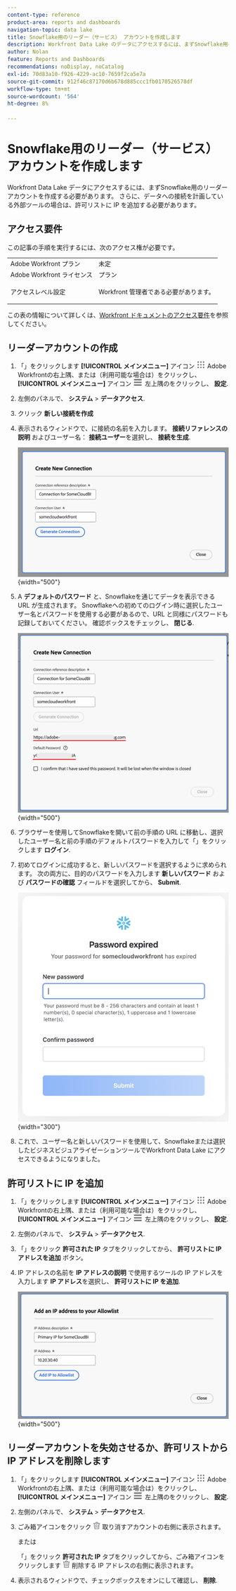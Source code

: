 ```yaml
---
content-type: reference
product-area: reports and dashboards
navigation-topic: data lake
title: Snowflake用のリーダー（サービス） アカウントを作成します
description: Workfront Data Lake のデータにアクセスするには、まずSnowflake用のリーダーアカウントを作成する必要があります。
author: Nolan
feature: Reports and Dashboards
recommendations: noDisplay, noCatalog
exl-id: 70d83a10-f926-4229-ac10-7659f2ca5e7a
source-git-commit: 912f46c87170d6b678d885ccc1fb0170526578df
workflow-type: tm+mt
source-wordcount: '564'
ht-degree: 8%

---
```


# Snowflake用のリーダー（サービス） アカウントを作成します

Workfront Data Lake データにアクセスするには、まずSnowflake用のリーダーアカウントを作成する必要があります。 さらに、データへの接続を計画している外部ツールの場合は、許可リストに IP を追加する必要があります。

## アクセス要件

この記事の手順を実行するには、次のアクセス権が必要です。

<table style="table-layout:auto"> 
 <col> 
 <col> 
 <tbody> 
  <tr> 
   <td role="rowheader">Adobe Workfront プラン</td> 
   <td>未定</td> 
  </tr> 
  <tr> 
   <td role="rowheader">Adobe Workfront ライセンス</td> 
   <td>プラン</td> 
  </tr> 
  <tr> 
   <td role="rowheader">アクセスレベル設定</td> 
   <td> <p>Workfront 管理者である必要があります。</p></td> 
  </tr> 
 </tbody> 
</table>

この表の情報について詳しくは、[Workfront ドキュメントのアクセス要件](/help/quicksilver/administration-and-setup/add-users/access-levels-and-object-permissions/access-level-requirements-in-documentation.md)を参照してください。

## リーダーアカウントの作成

1. 「」をクリックします **[!UICONTROL メインメニュー]** アイコン ![メインメニュー](/help/_includes/assets/main-menu-icon.png) Adobe Workfrontの右上隅、または（利用可能な場合は）をクリックし、 **[!UICONTROL メインメニュー]** アイコン ![メインメニュー](/help/_includes/assets/main-menu-icon-left-nav.png) 左上隅のをクリックし、 **設定**.

1. 左側のパネルで、 **システム** > **データアクセス**.

1. クリック **新しい接続を作成**

1. 表示されるウィンドウで、に接続の名前を入力します。 **接続リファレンスの説明** およびユーザー名： **接続ユーザー**&#x200B;を選択し、 **接続を生成**.

   ![リーダーアカウントを作成](/help/quicksilver/reports-and-dashboards/data-lake/assets/new-reader-connection.png) {width="500"}

1. A **デフォルトのパスワード** と、Snowflakeを通じてデータを表示できる URL が生成されます。 Snowflakeへの初めてのログイン時に選択したユーザー名とパスワードを使用する必要があるので、URL と同様にパスワードも記録しておいてください。 確認ボックスをチェックし、 **閉じる**.

   ![デフォルトのアカウントパスワード](/help/quicksilver/reports-and-dashboards/data-lake/assets/default-password-reader-account.png) {width="500"}

1. ブラウザーを使用してSnowflakeを開いて前の手順の URL に移動し、選択したユーザー名と前の手順のデフォルトパスワードを入力して「」をクリックします **ログイン**.

1. 初めてログインに成功すると、新しいパスワードを選択するように求められます。 次の両方に、目的のパスワードを入力します **新しいパスワード** および **パスワードの確認** フィールドを選択してから、 **Submit**.

   ![Snowflakeパスワードをリセット](/help/quicksilver/reports-and-dashboards/data-lake/assets/reset-snowflake-password.png) {width="300"}

1. これで、ユーザー名と新しいパスワードを使用して、Snowflakeまたは選択したビジネスビジュアライゼーションツールでWorkfront Data Lake にアクセスできるようになりました。

## 許可リストに IP を追加

1. 「」をクリックします **[!UICONTROL メインメニュー]** アイコン ![メインメニュー](/help/_includes/assets/main-menu-icon.png) Adobe Workfrontの右上隅、または（利用可能な場合は）をクリックし、 **[!UICONTROL メインメニュー]** アイコン ![メインメニュー](/help/_includes/assets/main-menu-icon-left-nav.png) 左上隅のをクリックし、 **設定**.

1. 左側のパネルで、 **システム** > **データアクセス**.

1. 「」をクリック **許可された IP** タブをクリックしてから、 **許可リストに IP アドレスを追加** ボタン。

1. IP アドレスの名前を **IP アドレスの説明** で使用するツールの IP アドレスを入力します **IP アドレス**&#x200B;を選択し、 **許可リストに IP を追加**.

   ![IP アドレスを追加](/help/quicksilver/reports-and-dashboards/data-lake/assets/add-IP-allowlist.png) {width="500"}

## リーダーアカウントを失効させるか、許可リストから IP アドレスを削除します

1. 「」をクリックします **[!UICONTROL メインメニュー]** アイコン ![メインメニュー](/help/_includes/assets/main-menu-icon.png) Adobe Workfrontの右上隅、または（利用可能な場合は）をクリックし、 **[!UICONTROL メインメニュー]** アイコン ![メインメニュー](/help/_includes/assets/main-menu-icon-left-nav.png) 左上隅のをクリックし、 **設定**.

1. 左側のパネルで、 **システム** > **データアクセス**.

1. ごみ箱アイコンをクリック ![アイコンを削除](/help/quicksilver/reports-and-dashboards/data-lake/assets/delete.png) 取り消すアカウントの右側に表示されます。

   または

   「」をクリック **許可された IP** タブをクリックしてから、ごみ箱アイコンをクリックします ![アイコンを削除](/help/quicksilver/reports-and-dashboards/data-lake/assets/delete.png) 削除する IP アドレスの右側に表示されます。

1. 表示されるウィンドウで、チェックボックスをオンにして確認し、 **削除**.
